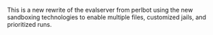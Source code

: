 This is a new rewrite of the evalserver from perlbot using the new sandboxing technologies to enable multiple files, customized jails, and prioritized runs.


